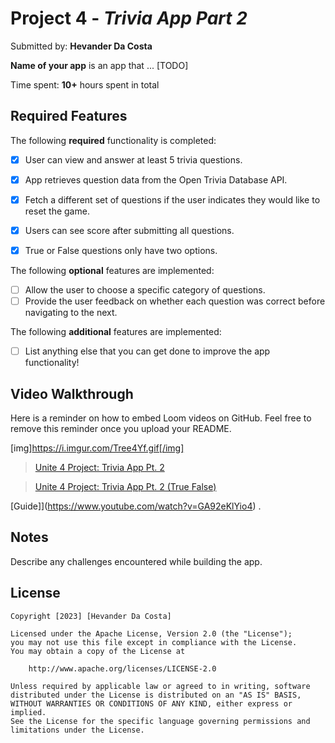 # Project 4 - *Trivia App Part 2*

Submitted by: **Hevander Da Costa**

**Name of your app** is an app that ... [TODO] 

Time spent: **10+** hours spent in total

## Required Features

The following **required** functionality is completed:

- [X] User can view and answer at least 5 trivia questions.
- [X] App retrieves question data from the Open Trivia Database API.
- [X] Fetch a different set of questions if the user indicates they would like to reset the game.
- [X] Users can see score after submitting all questions.
- [X] True or False questions only have two options.


The following **optional** features are implemented:

  
- [ ] Allow the user to choose a specific category of questions.
- [ ] Provide the user feedback on whether each question was correct before navigating to the next.

The following **additional** features are implemented:

- [ ] List anything else that you can get done to improve the app functionality!

## Video Walkthrough

Here is a reminder on how to embed Loom videos on GitHub. Feel free to remove this reminder once you upload your README. 

[img]https://i.imgur.com/Tree4Yf.gif[/img]


<blockquote class="imgur-embed-pub" lang="en" data-id="a/Ncgaoby"  ><a href="//imgur.com/a/Ncgaoby">Unite 4 Project: Trivia App Pt. 2</a></blockquote><script async src="//s.imgur.com/min/embed.js" charset="utf-8"></script>

<blockquote class="imgur-embed-pub" lang="en" data-id="a/1EL8YV9"  ><a href="//imgur.com/a/1EL8YV9">Unite 4 Project: Trivia App Pt. 2 (True False)</a></blockquote><script async src="//s.imgur.com/min/embed.js" charset="utf-8"></script>

[Guide]](https://www.youtube.com/watch?v=GA92eKlYio4) .

## Notes

Describe any challenges encountered while building the app.

## License

    Copyright [2023] [Hevander Da Costa]

    Licensed under the Apache License, Version 2.0 (the "License");
    you may not use this file except in compliance with the License.
    You may obtain a copy of the License at

        http://www.apache.org/licenses/LICENSE-2.0

    Unless required by applicable law or agreed to in writing, software
    distributed under the License is distributed on an "AS IS" BASIS,
    WITHOUT WARRANTIES OR CONDITIONS OF ANY KIND, either express or implied.
    See the License for the specific language governing permissions and
    limitations under the License.
